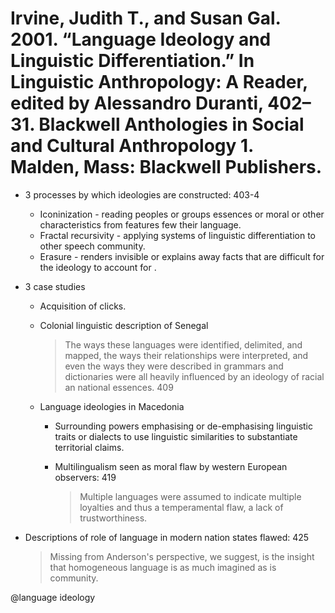 # Irvine, Judith T., and Susan Gal. 2001. “Language Ideology and Linguistic Differentiation.” In Linguistic Anthropology: A Reader, edited by Alessandro Duranti, 402–31. Blackwell Anthologies in Social and Cultural Anthropology 1. Malden, Mass: Blackwell Publishers.

- 3 processes by which ideologies are constructed:  403-4
    - Iconinization - reading peoples or groups essences or moral or other characteristics from features few their language.  
    - Fractal recursivity - applying systems of linguistic differentiation to other speech community.
    - Erasure - renders invisible or explains away facts that are difficult for the ideology to account for .

- 3 case studies
   - Acquisition of clicks.
   - Colonial linguistic description of Senegal

       > The ways these languages were identified, delimited, and mapped, the ways their relationships were interpreted, and even the ways they were described in grammars and dictionaries were all heavily influenced by an ideology of racial an national essences. 409 

    - Language ideologies in Macedonia

        - Surrounding powers emphasising or de-emphasising linguistic traits or dialects to use linguistic similarities to substantiate territorial claims.

        - Multilingualism seen as moral flaw by western European observers: 419

            > Multiple languages were assumed to indicate multiple loyalties and thus a temperamental flaw, a lack of trustworthiness.

- Descriptions of role of language in modern nation states flawed: 425

    > Missing from Anderson's perspective, we suggest, is the insight that homogeneous language is as much imagined as is community.  

@language ideology
